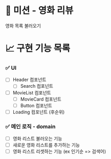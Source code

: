 # 🚀 미션 - 영화 리뷰

영화 목록 불러오기

# 📈 구현 기능 목록

### ✅ UI

- [ ] Header 컴포넌트
  - [ ] Search 컴포넌트
- [ ] MovieList 컴포넌트
  - [ ] MovieCard 컴포넌트
  - [ ] Button 컴포넌트
- [ ] Loading 컴포넌트 (후순위)

### ✅ 메인 로직 - domain

- [ ] 영화 리스트 불러오는 기능
- [ ] 새로운 영화 리스트를 추가하는 기능
- [ ] 영화 리스트 리셋하는 기능 (ex 인기순 => 검색어)
